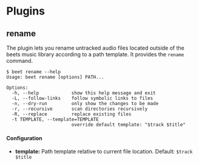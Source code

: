 # Plugins
## rename

The plugin lets you rename untracked audio files located outside of the beets music library
according to a path template. It provides the `rename` command.

```
$ beet rename --help
Usage: beet rename [options] PATH...

Options:
  -h, --help            show this help message and exit
  -L, --follow-links    follow symbolic links to files
  -n, --dry-run         only show the changes to be made
  -r, --recursive       scan directories recursively
  -R, --replace         replace existing files
  -t TEMPLATE, --template=TEMPLATE
                        override default template: "$track $title"
```

#### Configuration

* **template:** Path template relative to current file location. Default: `$track $title`
